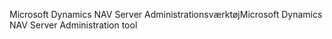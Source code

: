 <span data-ttu-id="90740-101">Microsoft Dynamics NAV Server Administrationsværktøj</span><span class="sxs-lookup"><span data-stu-id="90740-101">Microsoft Dynamics NAV Server Administration tool</span></span>
